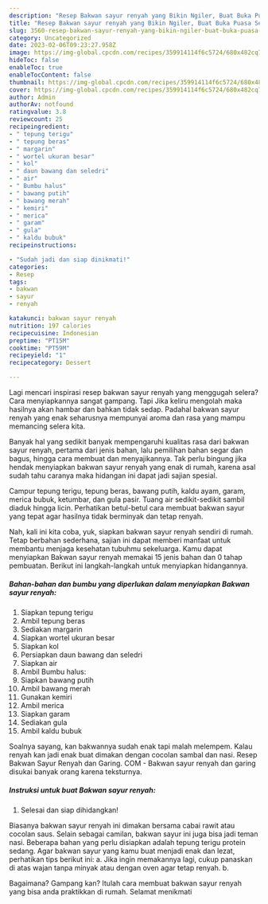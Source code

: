 ```yaml
---
description: "Resep Bakwan sayur renyah yang Bikin Ngiler, Buat Buka Puasa Sempurna"
title: "Resep Bakwan sayur renyah yang Bikin Ngiler, Buat Buka Puasa Sempurna"
slug: 3560-resep-bakwan-sayur-renyah-yang-bikin-ngiler-buat-buka-puasa-sempurna
category: Uncategorized
date: 2023-02-06T09:23:27.958Z
image: https://img-global.cpcdn.com/recipes/359914114f6c5724/680x482cq70/bakwan-sayur-renyah-foto-resep-utama.jpg
hideToc: false
enableToc: true
enableTocContent: false
thumbnail: https://img-global.cpcdn.com/recipes/359914114f6c5724/680x482cq70/bakwan-sayur-renyah-foto-resep-utama.jpg
cover: https://img-global.cpcdn.com/recipes/359914114f6c5724/680x482cq70/bakwan-sayur-renyah-foto-resep-utama.jpg
author: Admin
authorAv: notfound
ratingvalue: 3.8
reviewcount: 25
recipeingredient:
- " tepung terigu"
- " tepung beras"
- " margarin"
- " wortel ukuran besar"
- " kol"
- " daun bawang dan seledri"
- " air"
- " Bumbu halus"
- " bawang putih"
- " bawang merah"
- " kemiri"
- " merica"
- " garam"
- " gula"
- " kaldu bubuk"
recipeinstructions:

- "Sudah jadi dan siap dinikmati!"
categories:
- Resep
tags:
- bakwan
- sayur
- renyah

katakunci: bakwan sayur renyah 
nutrition: 197 calories
recipecuisine: Indonesian
preptime: "PT15M"
cooktime: "PT59M"
recipeyield: "1"
recipecategory: Dessert

---
```



Lagi mencari inspirasi resep bakwan sayur renyah yang menggugah selera? Cara menyiapkannya sangat gampang. Tapi Jika keliru mengolah maka hasilnya akan hambar dan bahkan tidak sedap. Padahal bakwan sayur renyah yang enak seharusnya mempunyai aroma dan rasa yang mampu memancing selera kita.


Banyak hal yang sedikit banyak mempengaruhi kualitas rasa dari bakwan sayur renyah, pertama dari jenis bahan, lalu pemilihan bahan segar dan bagus, hingga cara membuat dan menyajikannya. Tak perlu bingung jika hendak menyiapkan bakwan sayur renyah yang enak di rumah, karena asal sudah tahu caranya maka hidangan ini dapat jadi sajian spesial.

Campur tepung terigu, tepung beras, bawang putih, kaldu ayam, garam, merica bubuk, ketumbar, dan gula pasir. Tuang air sedikit-sedikit sambil diaduk hingga licin. Perhatikan betul-betul cara membuat bakwan sayur yang tepat agar hasilnya tidak berminyak dan tetap renyah.


Nah, kali ini kita coba, yuk, siapkan bakwan sayur renyah sendiri di rumah. Tetap berbahan sederhana, sajian ini dapat memberi manfaat untuk membantu menjaga kesehatan tubuhmu sekeluarga. Kamu dapat menyiapkan Bakwan sayur renyah memakai 15 jenis bahan dan 0 tahap pembuatan. Berikut ini langkah-langkah untuk menyiapkan hidangannya.

<!--inarticleads1-->

##### Bahan-bahan dan bumbu yang diperlukan dalam menyiapkan Bakwan sayur renyah:

1. Siapkan  tepung terigu
1. Ambil  tepung beras
1. Sediakan  margarin
1. Siapkan  wortel ukuran besar
1. Siapkan  kol
1. Persiapkan  daun bawang dan seledri
1. Siapkan  air
1. Ambil  Bumbu halus:
1. Siapkan  bawang putih
1. Ambil  bawang merah
1. Gunakan  kemiri
1. Ambil  merica
1. Siapkan  garam
1. Sediakan  gula
1. Ambil  kaldu bubuk


Soalnya sayang, kan bakwannya sudah enak tapi malah melempem. Kalau renyah kan jadi enak buat dimakan dengan cocolan sambal dan nasi. Resep Bakwan Sayur Renyah dan Garing. COM - Bakwan sayur renyah dan garing disukai banyak orang karena teksturnya. 

<!--inarticleads2-->

##### Instruksi untuk buat Bakwan sayur renyah:


1. Selesai dan siap dihidangkan!

Biasanya bakwan sayur renyah ini dimakan bersama cabai rawit atau cocolan saus. Selain sebagai camilan, bakwan sayur ini juga bisa jadi teman nasi. Beberapa bahan yang perlu disiapkan adalah tepung terigu protein sedang. Agar bakwan sayur yang kamu buat menjadi enak dan lezat, perhatikan tips berikut ini: a. Jika ingin memakannya lagi, cukup panaskan di atas wajan tanpa minyak atau dengan oven agar tetap renyah. b. 

Bagaimana? Gampang kan? Itulah cara membuat bakwan sayur renyah yang bisa anda praktikkan di rumah. Selamat menikmati
